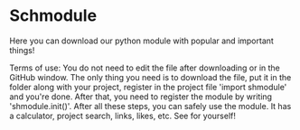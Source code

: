 # Schmodule
Here you can download our python module with popular and important things!

Terms of use: 
You do not need to edit the file after downloading or in the GitHub window. The only thing you need is to download the file, put it in the folder along with your project, register in the project file 'import shmodule' and you're done. After that, you need to register the module by writing 'shmodule.init()'. After all these steps, you can safely use the module. It has a calculator, project search, links, likes, etc. See for yourself!
